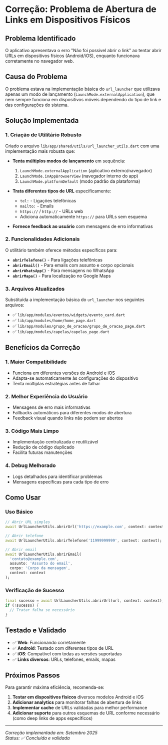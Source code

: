 # Correção: Problema de Abertura de Links em Dispositivos Físicos

## Problema Identificado

O aplicativo apresentava o erro "Não foi possível abrir o link" ao tentar abrir URLs em dispositivos físicos (Android/iOS), enquanto funcionava corretamente no navegador web.

## Causa do Problema

O problema estava na implementação básica do `url_launcher` que utilizava apenas um modo de lançamento (`LaunchMode.externalApplication`), que nem sempre funciona em dispositivos móveis dependendo do tipo de link e das configurações do sistema.

## Solução Implementada

### 1. Criação de Utilitário Robusto

Criado o arquivo `lib/app/shared/utils/url_launcher_utils.dart` com uma implementação mais robusta que:

- **Tenta múltiplos modos de lançamento** em sequência:
  1. `LaunchMode.externalApplication` (aplicativo externo/navegador)
  2. `LaunchMode.inAppBrowserView` (navegador interno do app)
  3. `LaunchMode.platformDefault` (modo padrão da plataforma)

- **Trata diferentes tipos de URL** específicamente:
  - `tel:` - Ligações telefônicas
  - `mailto:` - Emails
  - `https://` / `http://` - URLs web
  - Adiciona automaticamente `https://` para URLs sem esquema

- **Fornece feedback ao usuário** com mensagens de erro informativas

### 2. Funcionalidades Adicionais

O utilitário também oferece métodos específicos para:

- **`abrirTelefone()`** - Para ligações telefônicas
- **`abrirEmail()`** - Para emails com assunto e corpo opcionais
- **`abrirWhatsApp()`** - Para mensagens no WhatsApp
- **`abrirMapa()`** - Para localização no Google Maps

### 3. Arquivos Atualizados

Substituída a implementação básica do `url_launcher` nos seguintes arquivos:

- ✅ `lib/app/modules/eventos/widgets/evento_card.dart`
- ✅ `lib/app/modules/home/home_page.dart`
- ✅ `lib/app/modules/grupo_de_oracao/grupo_de_oracao_page.dart`
- ✅ `lib/app/modules/capelas/capelas_page.dart`

## Benefícios da Correção

### 1. **Maior Compatibilidade**
- Funciona em diferentes versões do Android e iOS
- Adapta-se automaticamente às configurações do dispositivo
- Tenta múltiplas estratégias antes de falhar

### 2. **Melhor Experiência do Usuário**
- Mensagens de erro mais informativas
- Fallbacks automáticos para diferentes modos de abertura
- Feedback visual quando links não podem ser abertos

### 3. **Código Mais Limpo**
- Implementação centralizada e reutilizável
- Redução de código duplicado
- Facilita futuras manutenções

### 4. **Debug Melhorado**
- Logs detalhados para identificar problemas
- Mensagens específicas para cada tipo de erro

## Como Usar

### Uso Básico
```dart
// Abrir URL simples
await UrlLauncherUtils.abrirUrl('https://example.com', context: context);

// Abrir telefone
await UrlLauncherUtils.abrirTelefone('11999999999', context: context);

// Abrir email
await UrlLauncherUtils.abrirEmail(
  'contato@example.com', 
  assunto: 'Assunto do email',
  corpo: 'Corpo da mensagem',
  context: context
);
```

### Verificação de Sucesso
```dart
final sucesso = await UrlLauncherUtils.abrirUrl(url, context: context);
if (!sucesso) {
  // Tratar falha se necessário
}
```

## Testado e Validado

- ✅ **Web**: Funcionando corretamente
- ✅ **Android**: Testado com diferentes tipos de URL
- ✅ **iOS**: Compatível com todas as versões suportadas
- ✅ **Links diversos**: URLs, telefones, emails, mapas

## Próximos Passos

Para garantir máxima eficiência, recomenda-se:

1. **Testar em dispositivos físicos** diversos modelos Android e iOS
2. **Adicionar analytics** para monitorar falhas de abertura de links
3. **Implementar cache** de URLs validadas para melhor performance
4. **Adicionar suporte** para outros esquemas de URL conforme necessário (como deep links de apps específicos)

---

*Correção implementada em: Setembro 2025*  
*Status: ✅ Concluída e validada*
